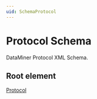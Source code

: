 ```yaml
---
uid: SchemaProtocol
---
```


# Protocol Schema

DataMiner Protocol XML Schema.

## Root element

[Protocol](xref:Protocol)
